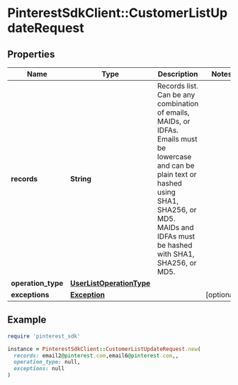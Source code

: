 # PinterestSdkClient::CustomerListUpdateRequest

## Properties

| Name | Type | Description | Notes |
| ---- | ---- | ----------- | ----- |
| **records** | **String** | Records list. Can be any combination of emails, MAIDs, or IDFAs. Emails must be lowercase and can be plain text or hashed using SHA1, SHA256, or MD5. MAIDs and IDFAs must be hashed with SHA1, SHA256, or MD5. |  |
| **operation_type** | [**UserListOperationType**](UserListOperationType.md) |  |  |
| **exceptions** | [**Exception**](.md) |  | [optional] |

## Example

```ruby
require 'pinterest_sdk'

instance = PinterestSdkClient::CustomerListUpdateRequest.new(
  records: email2@pinterest.com,email6@pinterest.com,,
  operation_type: null,
  exceptions: null
)
```

